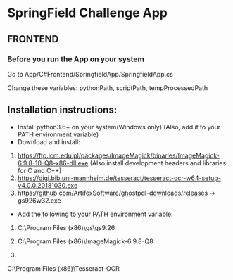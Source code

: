 # SpringField Challenge App

## FRONTEND
### Before you run the App on your system
Go to App/C#Frontend/SpringfieldApp/SpringfieldApp.cs

Change these variables: pythonPath, scriptPath, tempProcessedPath

## Installation instructions:
* Install python3.6+ on your system(Windows only)  (Also, add it to your PATH environment variable)
* Download and install:
1. https://ftp.icm.edu.pl/packages/ImageMagick/binaries/ImageMagick-6.9.8-10-Q8-x86-dll.exe (Also install development headers and libraries for C and C++)
2. https://digi.bib.uni-mannheim.de/tesseract/tesseract-ocr-w64-setup-v4.0.0.20181030.exe
3. https://github.com/ArtifexSoftware/ghostpdl-downloads/releases -> gs926w32.exe
* Add the following to your PATH environment variable:
1. C:\Program Files (x86)\gs\gs9.26

2. C:\Program Files (x86)\ImageMagick-6.9.8-Q8
3. 
C:\Program Files (x86)\Tesseract-OCR
